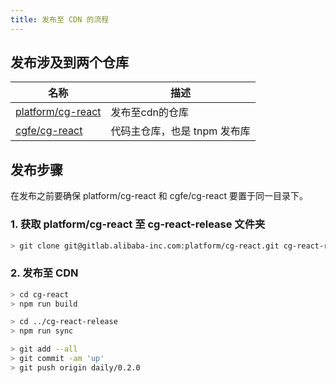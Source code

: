 ```yaml
---
title: 发布至 CDN 的流程
---
```


## 发布涉及到两个仓库

名称 | 描述
--- | ---
[platform/cg-react](http://gitlab.alibaba-inc.com/platform/cg-react) | 发布至cdn的仓库
[cgfe/cg-react](http://gitlab.alibaba-inc.com/cgfe/cg-react) | 代码主仓库，也是 tnpm 发布库

## 发布步骤

在发布之前要确保 platform/cg-react 和 cgfe/cg-react 要置于同一目录下。

### 1. 获取 platform/cg-react 至 cg-react-release 文件夹

```bash
> git clone git@gitlab.alibaba-inc.com:platform/cg-react.git cg-react-release
```

### 2. 发布至 CDN

```bash
> cd cg-react
> npm run build

> cd ../cg-react-release
> npm run sync

> git add --all
> git commit -am 'up'
> git push origin daily/0.2.0
```

